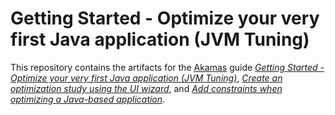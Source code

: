 # Getting Started - Optimize your very first Java application (JVM Tuning)

This repository contains the artifacts for the [Akamas][Site] guide _[Getting Started - Optimize your very first Java application (JVM Tuning)][GuideQuick]_, _[Create an optimization study using the UI wizard][GuideUI]_, and _[Add constraints when optimizing a Java-based application][GuideConstr]_.

[Site]: https://www.akamas.io/
[GuideQuick]: https://explore.akamas.io/codelabs/java-quickstart/index.html
[GuideUI]: https://explore.akamas.io/codelabs/java-quickstart-custom-study/index.html
[GuideConstr]: https://explore.akamas.io/codelabs/java-quickstart-study-constraint/index.html
